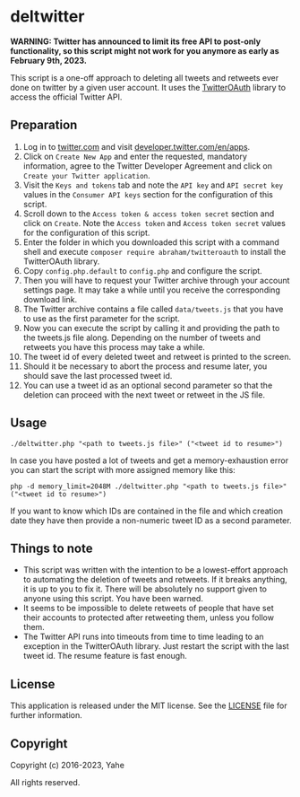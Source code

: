 # deltwitter

**WARNING: Twitter has announced to limit its free API to post-only functionality, so this script might not work for you anymore as early as February 9th, 2023.**

This script is a one-off approach to deleting all tweets and retweets ever done on twitter by a given user account. It uses the [TwitterOAuth](https://twitteroauth.com) library to access the official Twitter API.

## Preparation
1. Log in to [twitter.com](https://twitter.com/) and visit [developer.twitter.com/en/apps](https://developer.twitter.com/en/apps).
2. Click on `Create New App` and enter the requested, mandatory information, agree to the Twitter Developer Agreement and click on `Create your Twitter application`.
3. Visit the `Keys and tokens` tab and note the `API key` and `API secret key` values in the `Consumer API keys` section for the configuration of this script.
4. Scroll down to the `Access token & access token secret` section and click on `Create`. Note the `Access token` and `Access token secret` values for the configuration of this script.
5. Enter the folder in which you downloaded this script with a command shell and execute ```composer require abraham/twitteroauth``` to install the TwitterOAuth library.
6. Copy `config.php.default` to `config.php` and configure the script.
7. Then you will have to request your Twitter archive through your account settings page. It may take a while until you receive the corresponding download link.
8. The Twitter archive contains a file called `data/tweets.js` that you have to use as the first parameter for the script.
9. Now you can execute the script by calling it and providing the path to the tweets.js file along. Depending on the number of tweets and retweets you have this process may take a while.
10. The tweet id of every deleted tweet and retweet is printed to the screen.
11. Should it be necessary to abort the process and resume later, you should save the last processed tweet id.
12. You can use a tweet id as an optional second parameter so that the deletion can proceed with the next tweet or retweet in the JS file.

## Usage
```
./deltwitter.php "<path to tweets.js file>" ("<tweet id to resume>")
```

In case you have posted a lot of tweets and get a memory-exhaustion error you can start the script with more assigned memory like this:
```
php -d memory_limit=2048M ./deltwitter.php "<path to tweets.js file>" ("<tweet id to resume>")
```

If you want to know which IDs are contained in the file and which creation date they have then provide a non-numeric tweet ID as a second parameter.

## Things to note
* This script was written with the intention to be a lowest-effort approach to automating the deletion of tweets and retweets. If it breaks anything, it is up to you to fix it. There will be absolutely no support given to anyone using this script. You have been warned.
* It seems to be impossible to delete retweets of people that have set their accounts to protected after retweeting them, unless you follow them.
* The Twitter API runs into timeouts from time to time leading to an exception in the TwitterOAuth library. Just restart the script with the last tweet id. The resume feature is fast enough.

## License
This application is released under the MIT license.
See the [LICENSE](LICENSE) file for further information.

## Copyright
Copyright (c) 2016-2023, Yahe

All rights reserved.
